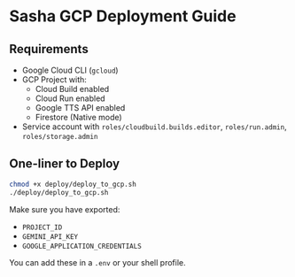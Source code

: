 # Sasha GCP Deployment Guide

## Requirements
- Google Cloud CLI (`gcloud`)
- GCP Project with:
  - Cloud Build enabled
  - Cloud Run enabled
  - Google TTS API enabled
  - Firestore (Native mode)
- Service account with `roles/cloudbuild.builds.editor`, `roles/run.admin`, `roles/storage.admin`

## One-liner to Deploy
```bash
chmod +x deploy/deploy_to_gcp.sh
./deploy/deploy_to_gcp.sh
```
Make sure you have exported:
- `PROJECT_ID`
- `GEMINI_API_KEY`
- `GOOGLE_APPLICATION_CREDENTIALS`

You can add these in a `.env` or your shell profile.
